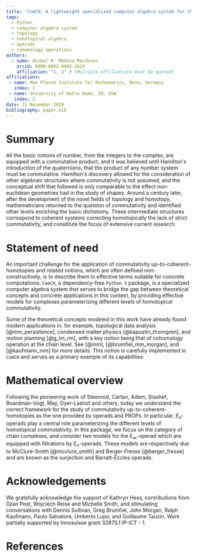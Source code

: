 ```yaml
---
title: 'ComCH: A lightweight specialized computer algebra system for the study of commutativity up-to-coherent-homotopies'
tags:
  - Python
  - computer algebra system
  - topology
  - homotopical algebra
  - operads
  - cohomology operations
authors:
  - name: Anibal M. Medina-Mardones
    orcid: 0000-0002-0905-262X
    affiliation: "1, 2" # (Multiple affiliations must be quoted)
affiliations:
 - name: Max Planck Institute for Mathematics, Bonn, Germany
   index: 1
 - name: University of Notre Dame, IN, USA
   index: 2
date: 11 November 2020
bibliography: paper.bib
---
```


# Summary

All the basic notions of number, from the integers to the complex, are equipped with a commutative product, and it was believed until Hamilton's introduction of the quaternions, that the product of any number system must be commutative. Hamilton's discovery allowed for the consideration of other algebraic structures where commutativity is not assumed, and the conceptual shift that followed is only comparable to the effect non-euclidean geometries had in the study of shapes. Around a century later, after the development of the novel fields of topology and homotopy, mathematicians returned to the question of commutativity and identified other levels enriching the basic dichotomy. These intermediate structures correspond to coherent systems correcting homotopically the lack of strict commutativity, and constitute the focus of extensive current research.

# Statement of need

An important challenge for the application of commutativity up-to-coherent-homotopies and related notions, which are often defined non-constructively, is to describe them in effective terms suitable for concrete computations. `ComCH`, a dependency-free `Python 3` package, is a specialized computer algebra system thst serves to bridge the gap between theoretical concepts and concrete applications in this context, by providing effective models for complexes parameterizing different levels of homotopical commutativity.

Some of the theoretical concepts modeled in this work have already found modern applications in, for example, topological data analysis [@mm_persistence], condensed matter physics [@kapustin_thorngren], and motion planning [@g_lm_rm], with a key notion being that of cohomology operation at the chain level. See [@mm], [@brumfiel_mm_morgan], and [@kaufmann_mm] for more details. This notion is carefully implemented in `ComCH` and serves as a primary example of its capabilities.

# Mathematical overview

Following the pioneering work of Steenrod, Cartan, Adem, Stashef, Boardman-Vogt, May, Dyer-Lashof and others, today we understand the correct framework for the study of commutativity up-to-coherent-homotopies as the one provided by operads and PROPs. In particular, $E_n$-operads play a central role parameterizing the different levels of homotopical commutativity. In this package, we focus on the category of chain complexes, and consider two models for the $E_\infty$-operad which are equipped with filtrations by $E_n$-operads. These models are respectively due to McClure-Smith [@mcclure_smith] and Berger-Fresse [@berger_fresse] and are known as the surjection and Barratt-Eccles operads.

# Acknowledgements

We gratefully acknowledge the support of Kathryn Hess, contributions from Djian Post, Wojciech Reise and Michelle Smith, and stimulating conversations with Dennis Sullivan, Greg Brumfiel, John Morgan, Ralph Kaufmann, Paolo Salvatore, Umberto Lupo, and Guillaume Tauzin. Work partially supported by Innosuisse grant 32875.1 IP-ICT - 1.

# References